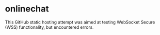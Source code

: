 # onlinechat

This GitHub static hosting attempt was aimed at testing WebSocket Secure (WSS) functionality, but encountered errors.
